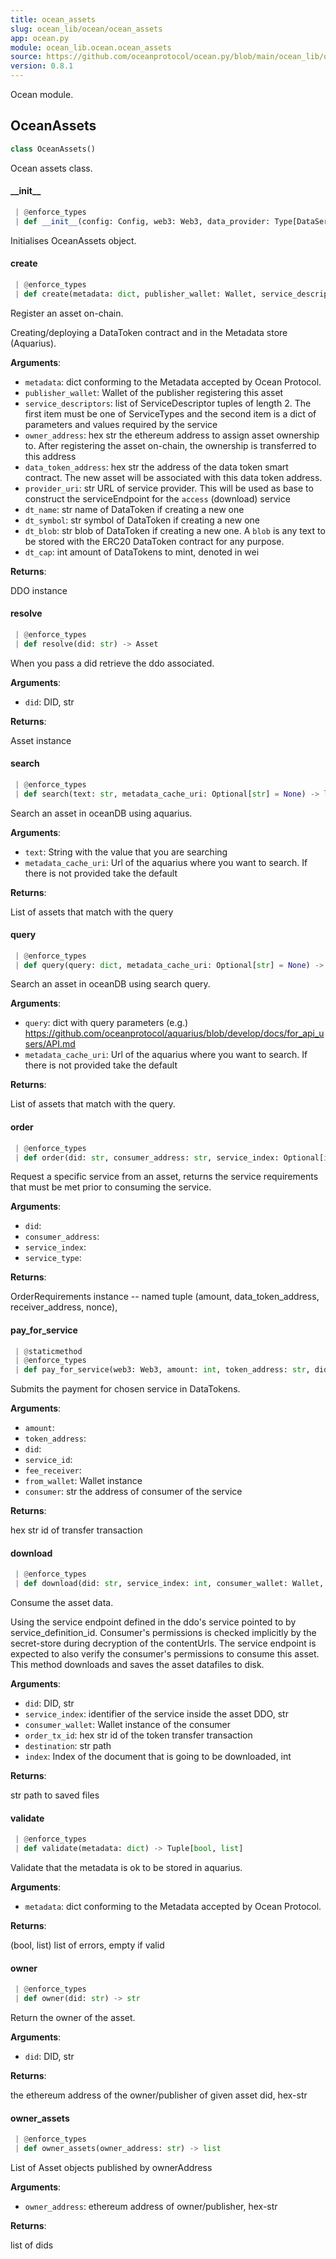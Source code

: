 ```yaml
---
title: ocean_assets
slug: ocean_lib/ocean/ocean_assets
app: ocean.py
module: ocean_lib.ocean.ocean_assets
source: https://github.com/oceanprotocol/ocean.py/blob/main/ocean_lib/ocean/ocean_assets.py
version: 0.8.1
---
```

Ocean module.

## OceanAssets

```python
class OceanAssets()
```

Ocean assets class.

#### \_\_init\_\_

```python
 | @enforce_types
 | def __init__(config: Config, web3: Web3, data_provider: Type[DataServiceProvider], ddo_registry_address: str) -> None
```

Initialises OceanAssets object.

#### create

```python
 | @enforce_types
 | def create(metadata: dict, publisher_wallet: Wallet, service_descriptors: list = None, owner_address: Optional[str] = None, data_token_address: Optional[str] = None, provider_uri: Optional[str] = None, dt_name: Optional[str] = None, dt_symbol: Optional[str] = None, dt_blob: Optional[str] = None, dt_cap: Optional[int] = None, encrypt: Optional[bool] = False) -> Optional[Asset]
```

Register an asset on-chain.

Creating/deploying a DataToken contract and in the Metadata store (Aquarius).

**Arguments**:

- `metadata`: dict conforming to the Metadata accepted by Ocean Protocol.
- `publisher_wallet`: Wallet of the publisher registering this asset
- `service_descriptors`: list of ServiceDescriptor tuples of length 2.
The first item must be one of ServiceTypes and the second
item is a dict of parameters and values required by the service
- `owner_address`: hex str the ethereum address to assign asset ownership to. After
registering the asset on-chain, the ownership is transferred to this address
- `data_token_address`: hex str the address of the data token smart contract. The new
asset will be associated with this data token address.
- `provider_uri`: str URL of service provider. This will be used as base to
construct the serviceEndpoint for the `access` (download) service
- `dt_name`: str name of DataToken if creating a new one
- `dt_symbol`: str symbol of DataToken if creating a new one
- `dt_blob`: str blob of DataToken if creating a new one. A `blob` is any text
to be stored with the ERC20 DataToken contract for any purpose.
- `dt_cap`: int amount of DataTokens to mint, denoted in wei

**Returns**:

DDO instance

#### resolve

```python
 | @enforce_types
 | def resolve(did: str) -> Asset
```

When you pass a did retrieve the ddo associated.

**Arguments**:

- `did`: DID, str

**Returns**:

Asset instance

#### search

```python
 | @enforce_types
 | def search(text: str, metadata_cache_uri: Optional[str] = None) -> list
```

Search an asset in oceanDB using aquarius.

**Arguments**:

- `text`: String with the value that you are searching
- `metadata_cache_uri`: Url of the aquarius where you want to search. If there is not
provided take the default

**Returns**:

List of assets that match with the query

#### query

```python
 | @enforce_types
 | def query(query: dict, metadata_cache_uri: Optional[str] = None) -> list
```

Search an asset in oceanDB using search query.

**Arguments**:

- `query`: dict with query parameters
(e.g.) https://github.com/oceanprotocol/aquarius/blob/develop/docs/for_api_users/API.md
- `metadata_cache_uri`: Url of the aquarius where you want to search. If there is not
provided take the default

**Returns**:

List of assets that match with the query.

#### order

```python
 | @enforce_types
 | def order(did: str, consumer_address: str, service_index: Optional[int] = None, service_type: Optional[str] = None, userdata: Optional[dict] = None) -> OrderRequirements
```

Request a specific service from an asset, returns the service requirements that
must be met prior to consuming the service.

**Arguments**:

- `did`: 
- `consumer_address`: 
- `service_index`: 
- `service_type`: 

**Returns**:

OrderRequirements instance -- named tuple (amount, data_token_address, receiver_address, nonce),

#### pay\_for\_service

```python
 | @staticmethod
 | @enforce_types
 | def pay_for_service(web3: Web3, amount: int, token_address: str, did: str, service_id: int, fee_receiver: str, from_wallet: Wallet, consumer: str) -> str
```

Submits the payment for chosen service in DataTokens.

**Arguments**:

- `amount`: 
- `token_address`: 
- `did`: 
- `service_id`: 
- `fee_receiver`: 
- `from_wallet`: Wallet instance
- `consumer`: str the address of consumer of the service

**Returns**:

hex str id of transfer transaction

#### download

```python
 | @enforce_types
 | def download(did: str, service_index: int, consumer_wallet: Wallet, order_tx_id: str, destination: Union[str, Path], index: Optional[int] = None, userdata: Optional[dict] = None) -> str
```

Consume the asset data.

Using the service endpoint defined in the ddo's service pointed to by service_definition_id.
Consumer's permissions is checked implicitly by the secret-store during decryption
of the contentUrls.
The service endpoint is expected to also verify the consumer's permissions to consume this
asset.
This method downloads and saves the asset datafiles to disk.

**Arguments**:

- `did`: DID, str
- `service_index`: identifier of the service inside the asset DDO, str
- `consumer_wallet`: Wallet instance of the consumer
- `order_tx_id`: hex str id of the token transfer transaction
- `destination`: str path
- `index`: Index of the document that is going to be downloaded, int

**Returns**:

str path to saved files

#### validate

```python
 | @enforce_types
 | def validate(metadata: dict) -> Tuple[bool, list]
```

Validate that the metadata is ok to be stored in aquarius.

**Arguments**:

- `metadata`: dict conforming to the Metadata accepted by Ocean Protocol.

**Returns**:

(bool, list) list of errors, empty if valid

#### owner

```python
 | @enforce_types
 | def owner(did: str) -> str
```

Return the owner of the asset.

**Arguments**:

- `did`: DID, str

**Returns**:

the ethereum address of the owner/publisher of given asset did, hex-str

#### owner\_assets

```python
 | @enforce_types
 | def owner_assets(owner_address: str) -> list
```

List of Asset objects published by ownerAddress

**Arguments**:

- `owner_address`: ethereum address of owner/publisher, hex-str

**Returns**:

list of dids

